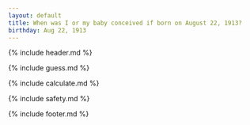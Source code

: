 ```yaml
---
layout: default
title: When was I or my baby conceived if born on August 22, 1913?
birthday: Aug 22, 1913
---
```


{% include header.md %}

{% include guess.md %}

{% include calculate.md %}

{% include safety.md %}

{% include footer.md %}



